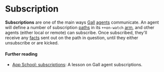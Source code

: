 # Subscription

**Subscriptions** are one of the main ways [Gall](glossary/gall) [agents](glossary/agent) communicate. An agent will define a number of subscription [paths](glossary/path) in its `++on-watch` [arm](glossary/arm), and other agents (either local or remote) can subscribe. Once subscribed, they'll receive any [facts](glossary/fact) sent out on the path in question, until they either unsubscribe or are kicked.

#### Further reading

- [App School: subscriptions](courses/app-school/8-subscriptions): A lesson on Gall agent subscriptions.
